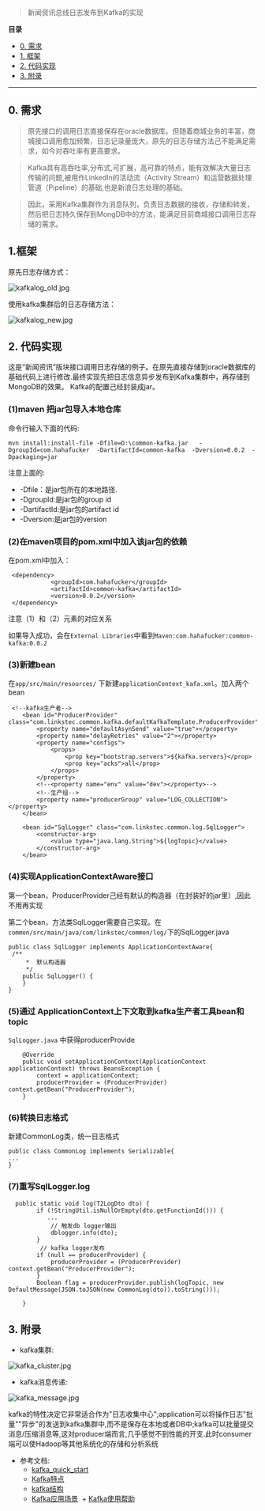 >新闻资讯总线日志发布到Kafka的实现

**目录**
* [0. 需求](#demand)
* [1. 框架](#archi)
* [2. 代码实现](#code)
* [3. 附录](#attach)
<hr/>

<h2 id='demand'>0. 需求</h2>

>原先接口的调用日志直接保存在oracle数据库。但随着商城业务的丰富，商城接口调用愈加频繁，日志记录量庞大，原先的日志存储方法己不能满足需求，如今对吞吐率有更高要求。

>Kafka具有高吞吐率,分布式,可扩展，高可靠的特点，能有效解决大量日志传输的问题,被用作LinkedIn的活动流（Activity Stream）和运营数据处理管道（Pipeline）的基础,也是新浪日志处理的基础。

>因此，采用Kafka集群作为消息队列，负责日志数据的接收，存储和转发，然后把日志持久保存到MongDB中的方法，能满足目前商城接口调用日志存储的需求。

<h2 id='archi'>1.框架</h2>

原先日志存储方式：

![kafkalog_old.jpg](https://github.com/jennyzhang8800/gtja_mall/blob/master/pictures/kafkalog_old.jpg)

使用kafka集群后的日志存储方法：

![kafkalog_new.jpg](https://github.com/jennyzhang8800/gtja_mall/blob/master/pictures/kafkalog_new.jpg)


<h2 id='code'>2. 代码实现</h2>

这是“新闻资讯”版块接口调用日志存储的例子。在原先直接存储到oracle数据库的基础代码上进行修改.最终实现先把日志信息异步发布到Kafka集群中，再存储到MongoDB的效果。 Kafka的配置己经封装成jar。

### (1)maven 把jar包导入本地仓库

命令行输入下面的代码:
```
mvn install:install-file -Dfile=D:\common-kafka.jar   -DgroupId=com.hahafucker  -DartifactId=common-kafka  -Dversion=0.0.2  -Dpackaging=jar

```

注意上面的:
+ -Dfile：是jar包所在的本地路径.
+ -DgroupId:是jar包的group id
+ -DartifactId:是jar包的artifact id
+ -Dversion:是jar包的version

### (2)在maven项目的pom.xml中加入该jar包的依赖

在pom.xml中加入：
```
 <dependency>
            <groupId>com.hahafucker</groupId>
            <artifactId>common-kafka</artifactId>
            <version>0.0.2</version>
 </dependency>
```
注意（1）和（2）元素的对应关系

如果导入成功，会在``External Libraries``中看到``Maven:com.hahafucker:common-kafka:0.0.2``

### (3)新建bean
在``app/src/main/resources/`` 下新建``applicationContext_kafa.xml``。加入两个bean
```
 <!--kafka生产者-->
    <bean id="ProducerProvider" class="com.linkstec.common.kafka.defaultKafkaTemplate.ProducerProvider">
        <property name="defaultAsynSend" value="true"></property>
        <property name="delayRetries" value="2"></property>
        <property name="configs">
            <props>
                <prop key="bootstrap.servers">${kafka.servers}</prop>
                <prop key="acks">all</prop>
            </props>
        </property>
        <!--<property name="env" value="dev"></property>-->
        <!--生产组-->
        <property name="producerGroup" value="LOG_COLLECTION"></property>
    </bean>

    <bean id="SqlLogger" class="com.linkstec.common.log.SqlLogger">
        <constructor-arg>
            <value type="java.lang.String">${logTopic}</value>
        </constructor-arg>
    </bean>
```

### (4)实现ApplicationContextAware接口

第一个bean，ProducerProvider己经有默认的构造器（在封装好的jar里）,因此不用再实现

第二个bean，方法类SqlLogger需要自己实现。在``common/src/main/java/com/linkstec/common/log/``下的SqlLogger.java
```
public class SqlLogger implements ApplicationContextAware{
 /**
     *  默认构造器
     */
    public SqlLogger() {
    }
}
```
### (5)通过 ApplicationContext上下文取到kafka生产者工具bean和topic

``SqlLogger.java`` 中获得producerProvide
```
    @Override
    public void setApplicationContext(ApplicationContext applicationContext) throws BeansException {
        context = applicationContext;
        producerProvider = (ProducerProvider) context.getBean("ProducerProvider");
    }
```
### (6)转换日志格式

新建CommonLog类，统一日志格式
```
public class CommonLog implements Serializable{
...
}
```
### (7)重写SqlLogger.log
```
  public static void log(T2LogDto dto) {
        if (!StringUtil.isNullOrEmpty(dto.getFunctionId())) {
           ...
            // 触发db logger输出
            dblogger.info(dto);
        }
         // kafka logger发布
        if (null == producerProvider) {
            producerProvider = (ProducerProvider) context.getBean("ProducerProvider");
        }
        Boolean flag = producerProvider.publish(logTopic, new DefaultMessage(JSON.toJSON(new CommonLog(dto)).toString()));

    }
```

<h2 id='attach'>3. 附录</h2>

+ kafka集群:

![kafka_cluster.jpg](https://github.com/jennyzhang8800/gtja_mall/blob/master/pictures/kafka_cluster.jpg)

+ kafka消息传递:

![kafka_message.jpg](https://github.com/jennyzhang8800/gtja_mall/blob/master/pictures/kafka_message.jpg)

kafka的特性决定它非常适合作为"日志收集中心";application可以将操作日志"批量""异步"的发送到kafka集群中,而不是保存在本地或者DB中;kafka可以批量提交消息/压缩消息等,这对producer端而言,几乎感觉不到性能的开支.此时consumer端可以使Hadoop等其他系统化的存储和分析系统

+ 参考文档:
  + [kafka_quick_start](https://www.w3cschool.cn/apache_kafka/apache_kafka_quick_guide.html)
  + [Kafka特点](http://blog.csdn.net/louisliaoxh/article/details/51516150)
  + [kafka结构 ](http://www.cnblogs.com/gslyyq/p/5240122.html)
  + [Kafka应用场景](http://www.cnblogs.com/stopfalling/p/5375492.html)
  + [Kafka使用帮助](https://github.com/jennyzhang8800/gtja_mall/blob/master/documentation/kafka.md)
 

